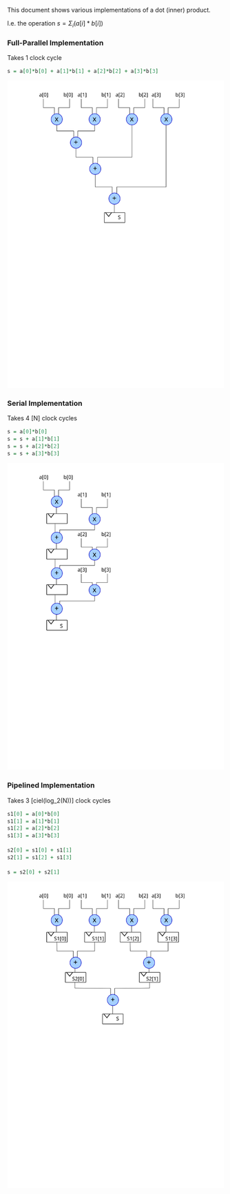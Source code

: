 This document shows various implementations of a dot (inner) product.

I.e. the operation $s = \Sigma_i(a[i]*b[i])$

### Full-Parallel Implementation

Takes 1 clock cycle

```vhdl
s = a[0]*b[0] + a[1]*b[1] + a[2]*b[2] + a[3]*b[3]
```

![Diagram of full-parallel implementation](DotProduct_FullParallel.svg "Full-parallel implementation")


### Serial Implementation

Takes 4 [N] clock cycles

```vhdl
s = a[0]*b[0]
s = s + a[1]*b[1]
s = s + a[2]*b[2]
s = s + a[3]*b[3]
```

![Diagram of serial implementation](DotProduct_Serial.svg "Serial implementation")

### Pipelined Implementation

Takes 3 [ciel(log_2(N))] clock cycles

```vhdl
s1[0] = a[0]*b[0]
s1[1] = a[1]*b[1]
s1[2] = a[2]*b[2]
s1[3] = a[3]*b[3]

s2[0] = s1[0] + s1[1]
s2[1] = s1[2] + s1[3]

s = s2[0] + s2[1]
```

![Diagram of Pipelined implementation](DotProduct_Pipelined.svg "Pipelined implementation")


